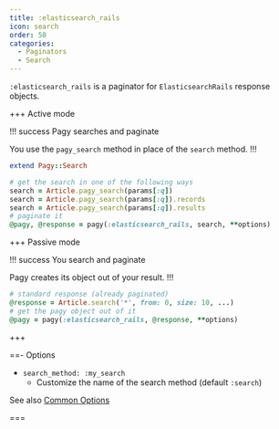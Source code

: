 ```yaml
---
title: :elasticsearch_rails
icon: search
order: 50
categories:
  - Paginators
  - Search
---
```


`:elasticsearch_rails` is a paginator for `ElasticsearchRails` response objects.

+++ Active mode

!!! success Pagy searches and paginate

You use the `pagy_search` method in place of the `search` method.
!!!

```ruby Model
extend Pagy::Search
```

```ruby Controller
# get the search in one of the following ways
search = Article.pagy_search(params[:q])
search = Article.pagy_search(params[:q]).records
search = Article.pagy_search(params[:q]).results
# paginate it
@pagy, @response = pagy(:elasticsearch_rails, search, **options)
```

+++ Passive mode

!!! success You search and paginate

Pagy creates its object out of your result.
!!!

```ruby Controller
# standard response (already paginated)
@response = Article.search('*', from: 0, size: 10, ...)
# get the pagy object out of it
@pagy = pagy(:elasticsearch_rails, @response, **options)
```

+++

==- Options

- `search_method: :my_search`
  - Customize the name of the search method (default `:search`)

See also [Common Options](../paginators.md#common-options)

===
